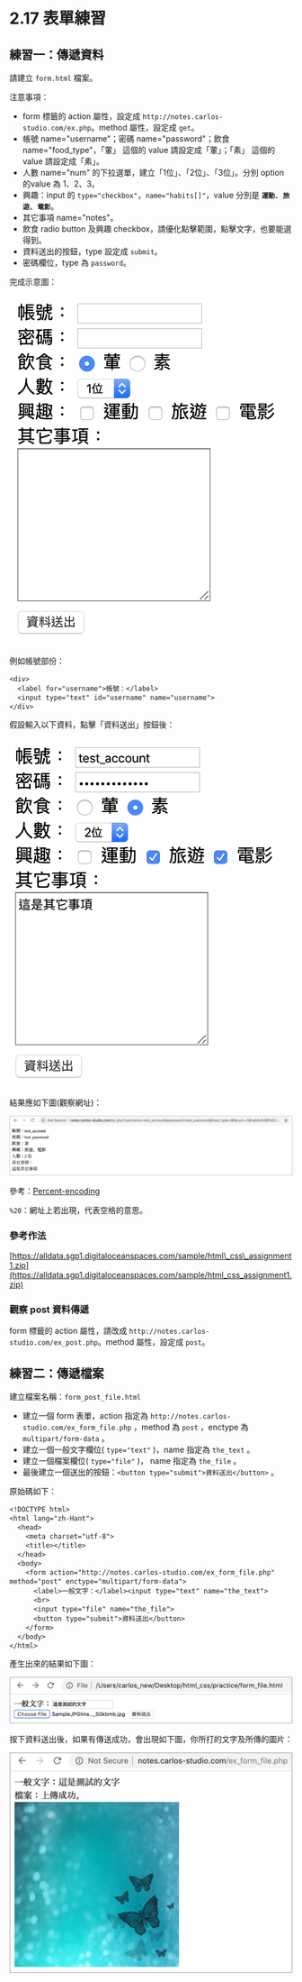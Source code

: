 # 2.17 表單練習

## 練習一：傳遞資料

請建立 `form.html` 檔案。

注意事項：

* form 標籤的 action 屬性，設定成 `http://notes.carlos-studio.com/ex.php`。method 屬性，設定成 `get`。
* 帳號 name="username"；密碼 name="password"；飲食 name="food\_type"，「葷」 這個的 value 請設定成「葷」；「素」 這個的 value 請設定成「素」。
* 人數 name="num" 的下拉選單，建立「1位」、「2位」、「3位」。分別 option 的value 為 1、2、3。
* 興趣：input 的 `type="checkbox"`，`name="habits[]"`，value 分別是 **`運動`**、**`旅遊`**、**`電影`**。
* 其它事項 name="notes"。
* 飲食 radio button 及興趣 checkbox，請優化點擊範圍，點擊文字，也要能選得到。
* 資料送出的按鈕，type 設定成 `submit`。
* 密碼欄位，type 為 `password`。

完成示意圖：

![&#x57FA;&#x672C; form &#x8868;&#x55AE;](../.gitbook/assets/habits_form.png)

例如帳號部份：

```markup
<div>
  <label for="username">帳號：</label>
  <input type="text" id="username" name="username">
</div>
```



假設輸入以下資料，點擊「資料送出」按鈕後：

![&#x5047;&#x8A2D;&#x8F38;&#x5165;&#x8868;&#x55AE;&#x8CC7;&#x6599;](../.gitbook/assets/send.png)

結果應如下圖\(觀察網址\)：

![](../.gitbook/assets/send_result.png)

參考：[Percent-encoding](https://en.wikipedia.org/wiki/Percent-encoding)

`%20`：網址上若出現，代表空格的意思。



### 參考作法

[https://alldata.sgp1.digitaloceanspaces.com/sample/html\_css\_assignment1.zip](https://alldata.sgp1.digitaloceanspaces.com/sample/html_css_assignment1.zip)

### 觀察 post 資料傳遞

form 標籤的 action 屬性，請改成 `http://notes.carlos-studio.com/ex_post.php`。method 屬性，設定成 `post`。







## 練習二：傳遞檔案

建立檔案名稱：`form_post_file.html`

* 建立一個 form 表單，action 指定為 `http://notes.carlos-studio.com/ex_form_file.php` ，method 為 `post` ，enctype 為 `multipart/form-data` 。
* 建立一個一般文字欄位\( `type="text"` \)，name 指定為 `the_text` 。
* 建立一個檔案欄位\( `type="file"` \)， name 指定為 `the_file` 。
* 最後建立一個送出的按鈕：`<button type="submit">資料送出</button>` 。

原始碼如下：

```markup
<!DOCTYPE html>
<html lang="zh-Hant">
  <head>
    <meta charset="utf-8">
    <title></title>
  </head>
  <body>
    <form action="http://notes.carlos-studio.com/ex_form_file.php" method="post" enctype="multipart/form-data">
      <label>一般文字：</label><input type="text" name="the_text">
      <br>
      <input type="file" name="the_file">
      <button type="submit">資料送出</button>
    </form>
  </body>
</html>
```

產生出來的結果如下圖：

![](../.gitbook/assets/post_before.png)

按下資料送出後，如果有傳送成功，會出現如下圖，你所打的文字及所傳的圖片：

![](../.gitbook/assets/post_after.png)



